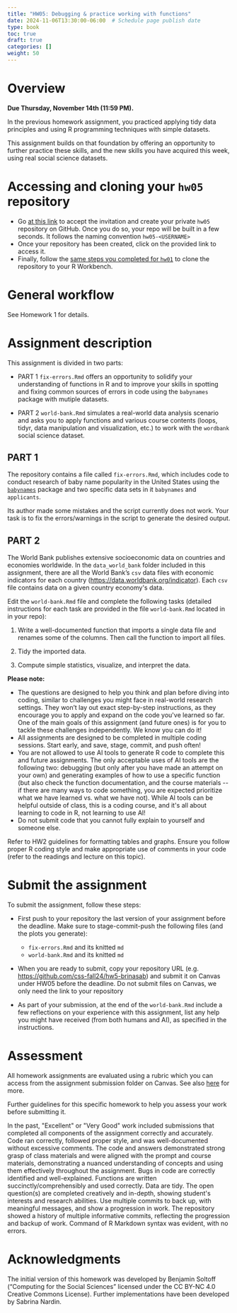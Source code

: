 ```yaml
---
title: "HW05: Debugging & practice working with functions"
date: 2024-11-06T13:30:00-06:00  # Schedule page publish date
type: book
toc: true
draft: true
categories: []
weight: 50
---
```




# Overview

<!-- NOTE FROM FALL 2024
rename this hw from course site and in part 1 add one exercise on taking code from previous hw and rewrite using function, like Iris did on ED, add a few sentences to explain what changed and why
-->

**Due Thursday, November 14th (11:59 PM).**

In the previous homework assignment, you practiced applying tidy data principles and using R programming techniques with simple datasets. 

This assignment builds on that foundation by offering an opportunity to further practice these skills, and the new skills you have acquired this week, using real social science datasets.


# Accessing and cloning your `hw05` repository

* Go [at this link](https://classroom.github.com/a/yRu7pE7C) to accept the invitation and create your private `hw05` repository on GitHub. Once you do so, your repo will be built in a few seconds. It follows the naming convention `hw05-<USERNAME>`
* Once your repository has been created, click on the provided link to access it. 
* Finally, follow the [same steps you completed for `hw01`](/homework/edit-readme/) to clone the repository to your R Workbench.


# General workflow

See Homework 1 for details.


# Assignment description

This assignment is divided in two parts:

* PART 1 `fix-errors.Rmd` offers an opportunity to solidify your understanding of functions in R and to improve your skills in spotting and fixing common sources of errors in code using the `babynames` package with mutiple datasets. 

* PART 2 `world-bank.Rmd` simulates a real-world data analysis scenario and asks you to apply functions and various course contents (loops, tidyr, data manipulation and visualization, etc.) to work with the `wordbank` social science dataset.


## PART 1

The repository contains a file called `fix-errors.Rmd`, which includes code to conduct research of baby name popularity in the United States using the [`babynames`](http://hadley.github.io/babynames/) package and two specific data sets in it `babynames` and `applicants`. 

Its author made some mistakes and the script currently does not work. Your task is to fix the errors/warnings in the script to generate the desired output.


## PART 2

The World Bank publishes extensive socioeconomic data on countries and economies worldwide. In the `data_world_bank` folder included in this assignment, there are all the World Bank’s `csv` data files with economic indicators for each country (https://data.worldbank.org/indicator). Each `csv` file contains data on a given country economy's data.

Edit the `world-bank.Rmd` file and complete the following tasks (detailed instructions for each task are provided in the file `world-bank.Rmd` located in in your repo):

1. Write a well-documented function that imports a single data file and renames some of the columns. Then call the function to import all files.

2. Tidy the imported data.

3. Compute simple statistics, visualize, and interpret the data.

<!--
Once you have the data imported, write a brief report exploring and analyzing at least [two variables in the data](http://data.worldbank.org/indicator). Use a combination of descriptive statistics, tables, and figures, and present your results and analysis in a coherent and interpretable manner. The main point is that your report should not just be code and output from R - you also need to include your own written analysis. Submitting the report as an [Quarto document](http://rmarkdown.rstudio.com/) will make this much easier (and is in fact mandatory).
-->

**Please note:**

* The questions are designed to help you think and plan before diving into coding, similar to challenges you might face in real-world research settings. They won’t lay out exact step-by-step instructions, as they encourage you to apply and expand on the code you've learned so far. One of the main goals of this assignment (and future ones) is for you to tackle these challenges independently. We know you can do it!
* All assignments are designed to be completed in multiple coding sessions. Start early, and save, stage, commit, and push often!
* You are not allowed to use AI tools to generate R code to complete this and future assignments. The only acceptable uses of AI tools are the following two: debugging (but only after you have made an attempt on your own) and generating examples of how to use a specific function (but also check the function documentation, and the course materials -- if there are many ways to code something, you are expected prioritize what we have learned vs. what we have not). While AI tools can be helpful outside of class, this is a coding course, and it's all about learning to code in R, not learning to use AI!
* Do not submit code that you cannot fully explain to yourself and someone else.

Refer to HW2 guidelines for formatting tables and graphs. Ensure you follow proper R coding style and make appropriate use of comments in your code (refer to the readings and lecture on this topic).


# Submit the assignment

To submit the assignment, follow these steps:

* First push to your repository the last version of your assignment before the deadline. Make sure to stage-commit-push the following files (and the plots you generate):
    
    - `fix-errors.Rmd` and its knitted `md`
    - `world-bank.Rmd` and its knitted `md`

* When you are ready to submit, copy your repository URL (e.g. https://github.com/css-fall24/hw5-brinasab) and submit it on Canvas under HW05 before the deadline. Do not submit files on Canvas, we only need the link to your repository 

* As part of your submission, at the end of the `world-bank.Rmd` include a few reflections on your experience with this assignment, list any help you might have received (from both humans and AI), as specified in the instructions.

  
# Assessment

All homework assignments are evaluated using a rubric which you can access from the assignment submission folder on Canvas. See also [here](/faq/homework-evaluations/) for more. 

Further guidelines for this specific homework to help you assess your work before submitting it.

In the past, "Excellent" or "Very Good" work included submissions that completed all components of the assignment correctly and accurately. Code ran correctly, followed proper style, and was well-documented without excessive comments. The code and answers demonstrated strong grasp of class materials and were aligned with the prompt and course materials, demonstrating a nuanced understanding of concepts and using them effectively throughout the assignment.
Bugs in code are correctly identified and well-explained. Functions are written succinctly/comprehensibly and used correctly. Data are tidy. The open question(s) are completed creatively and in-depth, showing student's interests and research abilities. Use multiple commits to back up, with meaningful messages, and show a progression in work.
The repository showed a history of multiple informative commits, reflecting the progression and backup of work. Command of R Markdown syntax was evident, with no errors.


# Acknowledgments

<!--

* This page has been developed starting from Benjamin Soltoff’s “Computing for the Social Sciences” course materials, licensed under the CC BY-NC 4.0 Creative Commons License.
-->

The initial version of this homework was developed by Benjamin Soltoff  (“Computing for the Social Sciences” licensed under the CC BY-NC 4.0 Creative Commons License). Further implementations have been developed by Sabrina Nardin.
